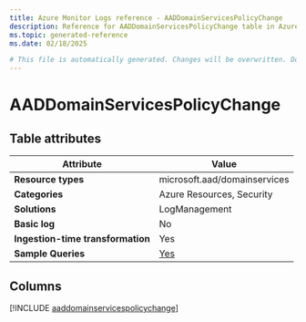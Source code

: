 ```yaml
---
title: Azure Monitor Logs reference - AADDomainServicesPolicyChange
description: Reference for AADDomainServicesPolicyChange table in Azure Monitor Logs.
ms.topic: generated-reference
ms.date: 02/18/2025

# This file is automatically generated. Changes will be overwritten. Do not change this file directly.
---
```


# AADDomainServicesPolicyChange




## Table attributes

|Attribute|Value|
|---|---|
|**Resource types**|microsoft.aad/domainservices|
|**Categories**|Azure Resources, Security|
|**Solutions**| LogManagement|
|**Basic log**|No|
|**Ingestion-time transformation**|Yes|
|**Sample Queries**|[Yes](/azure/azure-monitor/reference/queries/aaddomainservicespolicychange)|



## Columns
  
[!INCLUDE [aaddomainservicespolicychange](~/reusable-content/ce-skilling/azure/includes/azure-monitor/reference/tables/aaddomainservicespolicychange-include.md)]
